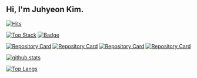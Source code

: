 ## Hi, I'm Juhyeon Kim.
[![Hits](https://hits.seeyoufarm.com/api/count/incr/badge.svg?url=https%3A%2F%2Fgithub.com%2Fidjoopal%2Fhit-counter&count_bg=%2379C83D&title_bg=%23555555&icon=&icon_color=%23E7E7E7&title=hits&edge_flat=false)](https://hits.seeyoufarm.com)

[![Top Stack](https://widget.realdeveloper.pro/api/top?stack=Python,Tensorflow,Qlik)](https://github.com/idjoopal)
[![Badge](https://widget.realdeveloper.pro/api/badge?title=Enable%20skillsets&badges=Python,Tensorflow,Qlik,Java,PL/SQL,C++,R,Oracle,Android,MATLAB)](https://github.com/idjoopal)

[![Repository Card](https://widget.realdeveloper.pro/api/card?user=idjoopal&repo=qrspy)](https://github.com/clintcarr/qrspy)
[![Repository Card](https://widget.realdeveloper.pro/api/card?user=idjoopal&repo=BurgerIndex2019)](https://github.com/idjoopal/BurgerIndex2019)
[![Repository Card](https://widget.realdeveloper.pro/api/card?user=idjoopal&repo=DNA_Android)](https://github.com/dna-edge/DNA_Android)
[![Repository Card](https://widget.realdeveloper.pro/api/card?user=idjoopal&repo=BigdataAnalysisGisa)](https://github.com/idjoopal/BigdataAnalysisGisa)


[![github stats](https://github-readme-stats.vercel.app/api?username=idjoopal&count_private=true&show_icons=true)](https://github.com/anuraghazra/github-readme-stats)

[![Top Langs](https://github-readme-stats.vercel.app/api/top-langs/?username=idjoopal&layout=compact&langs_count=10)](https://github.com/anuraghazra/github-readme-stats)
